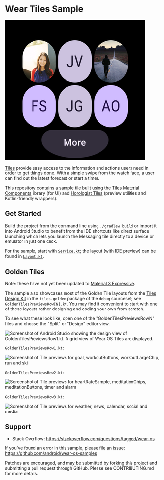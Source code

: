 Wear Tiles Sample
=================

![Tile Messaging Screenshot](screenshots/tile_messaging.png)

[Tiles](https://d.android.com/training/wearables/tiles) provide easy access to
the information and actions users need in order to get things done. With a
simple swipe from the watch face, a user can find out the latest forecast or
start a timer.

This repository contains a sample tile built using the [Tiles Material
Components](https://developer.android.com/reference/androidx/wear/protolayout/material/package-summary)
library (for UI) and [Horologist
Tiles](https://github.com/google/horologist#-tiles) (preview utilities and
Kotlin-friendly wrappers).

Get Started
-----------

Build the project from the command line using `./gradlew build` or import it
into Android Studio to benefit from the IDE shortcuts like direct surface
launching which lets you launch the Messaging tile directly to a device or
emulator in just one click.

For the sample, start with
[`Service.kt`](/app/src/main/java/com/example/wear/tiles/messaging/Service.kt);
the layout (with IDE preview) can be found in
[`Layout.kt`](/app/src/main/java/com/example/wear/tiles/messaging/Layout.kt).

Golden Tiles
------------

Note: these have not yet been updated to [Material 3
Expressive](https://developer.android.com/design/ui/wear/guides/surfaces/tiles).

The sample also showcases most of the Golden Tile layouts from the [Tiles Design
Kit](https://developer.android.com/training/wearables/design/tiles-design-system#tile-templates)
in the `tiles.golden` package of the `debug` sourceset; see
`GoldenTilesPreviewsRow[N].kt`. You may find it convenient to start with one of
these layouts rather designing and coding your own from scratch.

To see what these look like, open one of the "GoldenTilesPreviewsRowN" files and
choose the "Split" or "Design" editor view.

![Screenshot of Android Studio showing the design view of GoldenTilesPreviewsRow1.kt. A grid view of Wear OS Tiles are displayed.](screenshots/tile_preview_design_view.png)

`GoldenTilesPreviewsRow1.kt`:

![Screenshot of Tile previews for goal, workoutButtons, workoutLargeChip, run and ski](screenshots/golden1.png)

`GoldenTilesPreviewsRow2.kt`:

![Screenshot of Tile previews for heartRateSample, meditationChips, meditationButtons, timer and alarm](screenshots/golden2.png)

`GoldenTilesPreviewsRow3.kt`:

![Screenshot of Tile previews for weather, news, calendar, social and media](screenshots/golden3.png)

Support
-------

- Stack Overflow: <https://stackoverflow.com/questions/tagged/wear-os>

If you've found an error in this sample, please file an issue:
<https://github.com/android/wear-os-samples>

Patches are encouraged, and may be submitted by forking this project and
submitting a pull request through GitHub. Please see CONTRIBUTING.md for more details.
